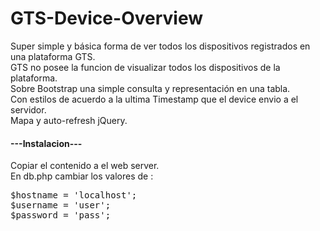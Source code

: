 # GTS-Device-Overview
<p>Super simple y básica forma de ver todos los dispositivos registrados en una plataforma GTS.</br>
GTS no posee la funcion de visualizar todos los dispositivos de la plataforma.</br>
Sobre Bootstrap una simple consulta y representación en una tabla.</br>
Con estilos de acuerdo a la ultima Timestamp que el device envio a el servidor.</br>
Mapa y auto-refresh jQuery.

</p>
<h4>---Instalacion---</h4>
<p>Copiar el contenido a el web server.</br>
En db.php cambiar los valores de :</p>
<pre>$hostname = 'localhost';
$username = 'user';
$password = 'pass';
</pre>
